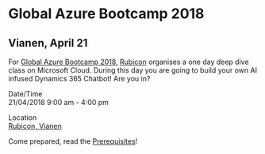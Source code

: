 # Global Azure Bootcamp 2018

## Vianen, April 21

For [Global Azure Bootcamp 2018](https://global.azurebootcamp.net/), [Rubicon](http://www.rubicon.nl) organises a one day deep dive class on Microsoft Cloud. During this day you are going to build your own AI infused Dynamics 365 Chatbot! Are you in?

Date/Time  
21/04/2018 9:00 am - 4:00 pm 

Location  
[Rubicon, Vianen](https://global.azurebootcamp.net/event-locations/rubicon-vianen/)

Come prepared, read the [Prerequisites](Prerequisites.md)!
